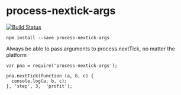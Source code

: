 <h1 id="process-nextick-args">process-nextick-args</h1>

<p><a href="https://travis-ci.org/calvinmetcalf/process-nextick-args"><img src="https://travis-ci.org/calvinmetcalf/process-nextick-args.svg?branch=master" alt="Build Status" /></a></p>

<pre><code class="bash">npm install --save process-nextick-args
</code></pre>

<p>Always be able to pass arguments to process.nextTick, no matter the platform</p>

<pre><code class="js">var pna = require('process-nextick-args');

pna.nextTick(function (a, b, c) {
  console.log(a, b, c);
}, 'step', 3,  'profit');
</code></pre>
